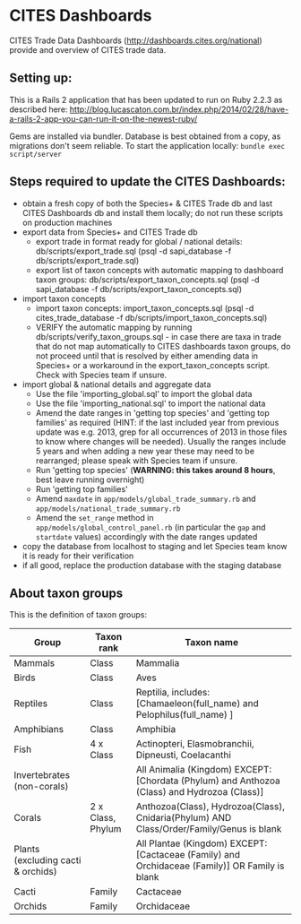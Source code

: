 # CITES Dashboards

CITES Trade Data Dashboards (http://dashboards.cites.org/national) provide and overview of CITES trade data.

## Setting up:

This is a Rails 2 application that has been updated to run on Ruby 2.2.3 as described here: http://blog.lucascaton.com.br/index.php/2014/02/28/have-a-rails-2-app-you-can-run-it-on-the-newest-ruby/

Gems are installed via bundler. Database is best obtained from a copy, as migrations don't seem reliable. To start the application locally: `bundle exec script/server`

## Steps required to update the CITES Dashboards:
  - obtain a fresh copy of both the Species+ & CITES Trade db and last CITES Dashboards db and install them locally; do not run these scripts on production machines
  - export data from Species+ and CITES Trade db
    * export trade in format ready for global / national details: db/scripts/export_trade.sql (psql -d sapi_database -f db/scripts/export_trade.sql)
    * export list of taxon concepts with automatic mapping to dashboard taxon groups: db/scripts/export_taxon_concepts.sql (psql -d sapi_database -f db/scripts/export_taxon_concepts.sql)
  - import taxon concepts
    * import taxon concepts: import_taxon_concepts.sql (psql -d cites_trade_database -f db/scripts/import_taxon_concepts.sql)
    * VERIFY the automatic mapping by running db/scripts/verify_taxon_groups.sql - in case there are taxa in trade that do not map automatically to CITES dashboards taxon groups, do not proceed until that is resolved by either amending data in Species+ or a workaround in the export_taxon_concepts script. Check with Species team if unsure.
  - import global & national details and aggregate data
    * Use the file 'importing_global.sql' to import the global data
    * Use the file 'importing_national.sql' to import the national data
    * Amend the date ranges in 'getting top species' and 'getting top families' as required (HINT: if the last included year from previous update was e.g. 2013, grep for all occurrences of 2013 in those files to know where changes will be needed). Usually the ranges include 5 years and when adding a new year these may need to be rearranged; please speak with Species team if unsure.
    * Run 'getting top species' (**WARNING: this takes around 8 hours**, best leave running overnight)
    * Run 'getting top families'
    * Amend `maxdate` in `app/models/global_trade_summary.rb` and `app/models/national_trade_summary.rb`
    * Amend the `set_range` method in `app/models/global_control_panel.rb` (in particular the `gap` and `startdate` values) accordingly with the date ranges updated
  - copy the database from localhost to staging and let Species team know it is ready for their verification
  - if all good, replace the production database with the staging database

## About taxon groups

This is the definition of taxon groups:

| Group                               | Taxon rank  | Taxon name                                                                                    |
|------------------------------------ |------------ |---------------------------------------------------------------------------------------------- |
| Mammals                             | Class       | Mammalia                                                                                      |
| Birds                               | Class       | Aves                                                                                          |
| Reptiles                            | Class       | Reptilia, includes: [Chamaeleon(full_name) and Pelophilus(full_name) ]                                                                                    |
| Amphibians                          | Class       | Amphibia                                                                                      |
| Fish                                | 4 x Class   | Actinopteri, Elasmobranchii, Dipneusti, Coelacanthi                                                 |
| Invertebrates (non-corals)          |             | All Animalia (Kingdom) EXCEPT: [Chordata (Phylum) and Anthozoa (Class) and Hydrozoa (Class)]  |
| Corals                              | 2 x Class, Phylum   | Anthozoa(Class), Hydrozoa(Class), Cnidaria(Phylum) AND Class/Order/Family/Genus is blank                                                                           |
| Plants (excluding cacti & orchids)  |             | All Plantae (Kingdom) EXCEPT: [Cactaceae (Family) and Orchidaceae (Family)] OR Family is blank                  |
| Cacti                               | Family      | Cactaceae                                                                                     |
| Orchids                             | Family      | Orchidaceae                                                                                   |
